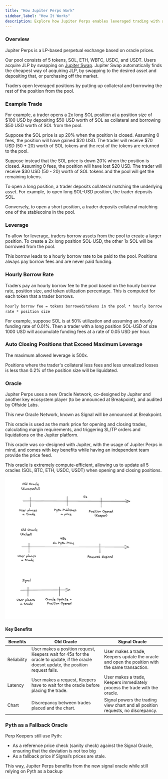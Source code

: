 ```yaml
---
title: "How Jupiter Perps Work"
sidebar_label: "How It Works"
description: Explore how Jupiter Perps enables leveraged trading with a LP-based model and integration with Pyth oracles for accuracy.
---
```


<head>
    <title>Understanding How Jupiter Perps Work: Complete Guide</title>
    <meta name="twitter:card" content="summary" />
</head>

### Overview

Jupiter Perps is a LP-based perpetual exchange based on oracle prices.

Our pool consists of 5 tokens, SOL, ETH, WBTC, USDC, and USDT. Users acquire JLP by swapping on [Jupiter Swap](https://jup.ag/swap/USDC-JLP). Jupiter Swap automatically finds the cheapest way of acquiring JLP, by swapping to the desired asset and depositing that, or purchasing off the market.

Traders open leveraged positions by putting up collateral and borrowing
the rest of the position from the pool.

### Example Trade

For example, a trader opens a 2x long SOL position at a position size of $100
USD by depositing $50 USD worth of SOL as collateral and borrowing $50 USD
worth of SOL from the pool.

Suppose the SOL price is up 20% when the position is closed. Assuming 0 fees,
the position will have gained $20 USD. The trader will receive $70 USD (50 + 20)
worth of SOL tokens and the rest of the tokens are returned to the pool.

Suppose instead that the SOL price is down 20% when the position is closed.
Assuming 0 fees, the position will have lost $20 USD. The trader will receive
$30 USD (50 - 20) worth of SOL tokens and the pool will get the remaining
tokens.

To open a long position, a trader deposits collateral matching the underlying
asset. For example, to open long SOL-USD position, the trader deposits SOL.

Conversely, to open a short position, a trader deposits collateral matching one
of the stablecoins in the pool.

### Leverage

To allow for leverage, traders borrow assets from the pool to create a
larger position. To create a 2x long position SOL-USD, the other 1x SOL will be
borrowed from the pool.

This borrow leads to a hourly borrow rate to be paid to the pool. Positions always pay borrow fees and are never paid funding.

### Hourly Borrow Rate

Traders pay an hourly borrow fee to the pool based on the hourly borrow rate, position size, and
token utilization percentage. This is computed for each token that a trader borrows.

`hourly borrow fee = tokens borrowed/tokens in the pool * hourly borrow rate * position size`

For example, suppose SOL is at 50% utilization and assuming an hourly funding
rate of 0.01%. Then a trader with a long position SOL-USD of size 1000 USD will
accumulate funding fees at a rate of 0.05 USD per hour.

### Auto Closing Positions that Exceed Maximum Leverage

The maximum allowed leverage is 500x.

Positions where the trader's collateral less fees and less unrealized losses is less than 0.2% of the position size will be liquidated.

### Oracle

Jupiter Perps uses a new Oracle Network, co-designed by Jupiter and another key ecosystem player (to be announced at Breakpoint), and audited by Offside Labs.

This new Oracle Network, known as Signal will be announced at Breakpoint.

This oracle is used as the mark price for opening and closing trades, calculating margin requirements, and triggering SL/TP orders and liquidations on the Jupiter platform.

This oracle was co-designed with Jupiter, with the usage of Jupiter Perps in mind, and comes with key benefits while having an independent team provide the price feed.

This oracle is extremely compute-efficient, allowing us to update all 5 oracles (SOL, BTC, ETH, USDC, USDT) when opening and closing positions.

![Perps Timeline](image-2.png)

#### Key Benefits
| Benefits | Old Oracle | Signal Oracle |
| --- | ----- | ----- |
| Reliability | User makes a position request, Keepers wait for 45s for the oracle to update, if the oracle doesnt update, the position request fails. | User makes a trade, Keepers update the oracle and open the position with the same transaction. |
| Latency | User makes a request, Keepers have to wait for the oracle before placing the trade. | User makes a trade, Keepers immediately process the trade with the oracle. |
| Chart | Discrepancy between trades placed and the chart. | Signal powers the trading view chart and all position requests, no discrepancy. |

### Pyth as a Fallback Oracle

Perp Keepers still use Pyth:

- As a reference price check (sanity check) against the Signal Oracle, ensuring that the deviation is not too big
- As a fallback price if Signal’s prices are stale.

This way, Jupiter Perps benefits from the new signal oracle while still relying on Pyth as a backup
